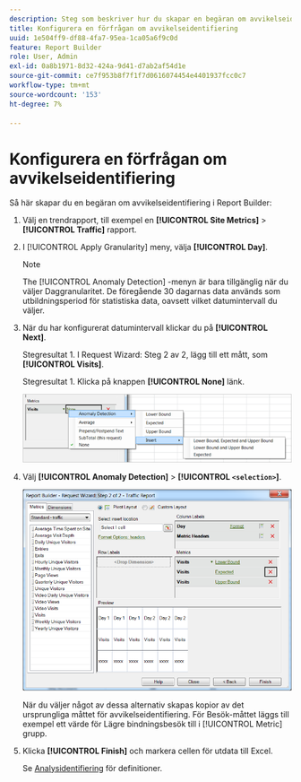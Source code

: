 ```yaml
---
description: Steg som beskriver hur du skapar en begäran om avvikelseidentifiering i Report Builder.
title: Konfigurera en förfrågan om avvikelseidentifiering
uuid: 1e504ff9-df88-4fa7-95ea-1ca05a6f9c0d
feature: Report Builder
role: User, Admin
exl-id: 0a8b1971-8d32-424a-9d41-d7ab2af54d1e
source-git-commit: ce7f953b8f7f1f7d0616074454e4401937fcc0c7
workflow-type: tm+mt
source-wordcount: '153'
ht-degree: 7%

---
```


# Konfigurera en förfrågan om avvikelseidentifiering

Så här skapar du en begäran om avvikelseidentifiering i Report Builder:

1. Välj en trendrapport, till exempel en **[!UICONTROL Site Metrics]** > **[!UICONTROL Traffic]** rapport.
1. I [!UICONTROL Apply Granularity] meny, välja **[!UICONTROL Day]**.

   >[!NOTE]
   >
   >The [!UICONTROL Anomaly Detection] -menyn är bara tillgänglig när du väljer Daggranularitet. De föregående 30 dagarnas data används som utbildningsperiod för statistiska data, oavsett vilket datumintervall du väljer.

1. När du har konfigurerat datumintervall klickar du på **[!UICONTROL Next]**.

   Stegresultat 1. I Request Wizard: Steg 2 av 2, lägg till ett mått, som **[!UICONTROL Visits]**.

   Stegresultat 1. Klicka på knappen **[!UICONTROL None]** länk.

   ![Stegresultat](assets/anomaly_select.png)

1. Välj **[!UICONTROL Anomaly Detection]** > **[!UICONTROL `<selection>`]**.

   ![Steginformation](assets/anomaly_visit.png)

   När du väljer något av dessa alternativ skapas kopior av det ursprungliga måttet för avvikelseidentifiering. För Besök-måttet läggs till exempel ett värde för Lägre bindningsbesök till i [!UICONTROL Metric] grupp.
1. Klicka **[!UICONTROL Finish]** och markera cellen för utdata till Excel.

   Se [Analysidentifiering](/help/analyze/analysis-workspace/virtual-analyst/c-anomaly-detection/anomaly-detection.md) för definitioner.
